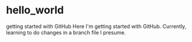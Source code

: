 # hello_world
getting started with GitHub 
Here I'm getting started with GitHub. Currently, learning to do changes in a branch file I presume. 
